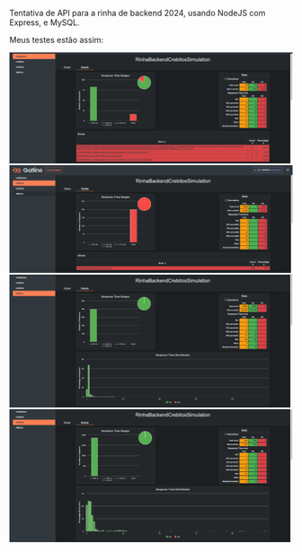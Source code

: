 Tentativa de API para a rinha de backend 2024, usando NodeJS com Express, e MySQL.


Meus testes estão assim:


![resultadosValidacoes](/load-test/user-files/results/validacoes.png)
![resultadosCreditos](/load-test/user-files/results/creditos.png)
![resultadoDebitos](/load-test/user-files/results/debitos.png)
![resultadoExtrato](/load-test/user-files/results/extratos.png)


